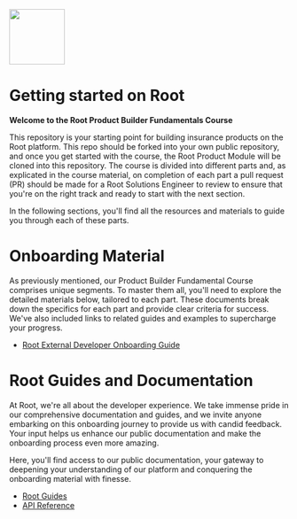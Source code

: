 <img src="root-logo.png"  height="100">

# Getting started on Root

**Welcome to the Root Product Builder Fundamentals Course**

This repository is your starting point for building insurance products on the Root platform. This repo should be forked into your own public repository, and once you get started with the course, the Root Product Module will be cloned into this repository. The course is divided into different parts and, as explicated in the course material, on completion of each part a pull request (PR) should be made for a Root Solutions Engineer to review to ensure that you're on the right track and ready to start with the next section.

In the following sections, you'll find all the resources and materials to guide you through each of these parts.

# Onboarding Material

As previously mentioned, our Product Builder Fundamental Course comprises unique segments. To master them all, you'll need to explore the detailed materials below, tailored to each part. These documents break down the specifics for each part and provide clear criteria for success. We've also included links to related guides and examples to supercharge your progress.

- [Root External Developer Onboarding Guide](https://docs.google.com/document/d/1ryyE2OWaEPkStUwDpwCsD2UwwdzNvCxU4oVwIQkqsoA/edit#heading=h.ypnxqcrdxijk)

# Root Guides and Documentation

At Root, we're all about the developer experience. We take immense pride in our comprehensive documentation and guides, and we invite anyone embarking on this onboarding journey to provide us with candid feedback. Your input helps us enhance our public documentation and make the onboarding process even more amazing.

Here, you'll find access to our public documentation, your gateway to deepening your understanding of our platform and conquering the onboarding material with finesse.

- [Root Guides](https://docs.rootplatform.com/docs)
- [API Reference](https://docs.rootplatform.com/reference/getting-started-1)
